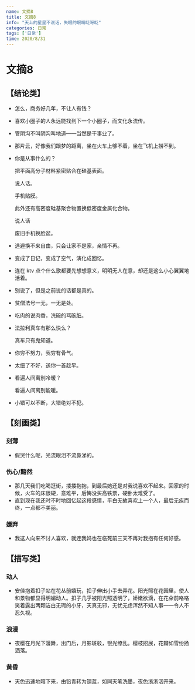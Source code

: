 ```yaml
---
name: 文摘8
title: 文摘8
info: "天上的星星不说话，失眠的眼睛眨呀眨"
categories: 日常
tags: ['日常']
time: 2020/8/31
---
```


# 文摘8

## 【结论类】

- 怎么，商务好几年，不让人有钱？

- 喜欢小圈子的人永远能找到下一个小圈子，而文化永流传。

- 管阴沟不叫阴沟叫地道——当然是干事业了。

- 那片云，好像我们跟梦的距离，坐在火车上够不着，坐在飞机上捞不到。

- 你是从事什么的？

  把平面高分子材料紧密贴合在硅基表面。

  说人话。

  手机贴膜。

  此外还有高密度硅基聚合物置换低密度金属化合物。

  说人话

  废旧手机换脸盆。

- 逃避换不来自由，只会让家不是家，亲情不再。

- 变成了日记，变成了空气，演化成回忆。

- 连在 ktv 点个什么歌都要先想想意义，明明无人在意，却还是这么小心翼翼地活着。

- 别说了，但是之前说的话都是真的。

- 贫僧法号一无，一无是处。

- 吃肉的说肉香，洗碗的骂碗脏。

- 法拉利真车有那么快么？

  真车只有鬼知道。

- 你穷不努力，我穷有骨气。

- 太细了不好，送你一首趁早。

- 看遍人间离别冷暖？

  看遍人间离别能暖。

- 小错可以不断，大错绝对不犯。

## 【刻画类】

### 刻薄

- 假哭什么呢，光流眼泪不流鼻涕的。

### 伤心/黯然

- 那几天我们吃喝逛街，搂搂抱抱，到最后她还是对我说喜欢不起来。回家的时候，火车的床很硬，意难平，后悔没买高铁票，硬卧太难受了。
- 直到现在我还时不时地回忆起这段感情，平白无故喜欢上一个人，最后无疾而终，一点都不美丽。

### 嫌弃

- 我这人向来不讨人喜欢，就连我妈也在临死前三天不再对我抱有任何好感。

## 【描写类】

### 动人

- 安佳抱着扣子站在花丛前嬉玩，扣子伸出小手去弄花。阳光照在花园里，使人和景物都显得明媚动人。扣子几乎被阳光照透明了，娇嫩欲滴，在花朵前咯咯笑着露出两颗洁白无瑕的小牙，天真无邪，无忧无虑浑然不知人事——令人不忍久视。

### 浪漫

- 夜樱在月光下漫舞，出门后，月影斑驳，银光缭乱。樱枝招展，花瓣如雪纷扬洒落。

### 黄昏

- 天色迅速地暗下来，由铅青转为钢蓝，如同天笔洗墨，夜色浙浙洇开来。